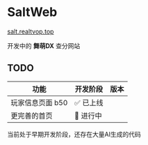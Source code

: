 # SaltWeb
[salt.realtvop.top](https://salt.realtvop.top)

开发中的 **舞萌DX** 查分网站

## TODO

| 功能 | 开发阶段 | 版本 |
| --- | ------- | --- |
| 玩家信息页面 b50 | ✅ 已上线 |  |
| 更完善的首页 | 🚧 进行中 |  |

当前处于早期开发阶段，还存在大量AI生成的代码
